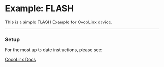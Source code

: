  # Example: FLASH

This is a simple FLASH Example for CocoLinx device.

-----
### Setup
For the most up to date instructions, please see:

[CocoLinx Docs]()

